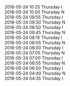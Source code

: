 2018-05-24 10:25 Thursday  I  
2018-05-24 10:00 Thursday  N  
2018-05-24 09:55 Thursday  I  
2018-05-24 09:30 Thursday  N  
2018-05-24 08:50 Thursday  I  
2018-05-24 08:45 Thursday  N  
2018-05-24 08:15 Thursday  I  
2018-05-24 08:05 Thursday  N  
2018-05-24 08:00 Thursday  I  
2018-05-24 07:05 Thursday  N  
2018-05-24 07:00 Thursday  I  
2018-05-24 06:55 Thursday  N  
2018-05-24 06:50 Thursday  I  
2018-05-24 04:40 Thursday  N  
2018-05-24 04:35 Thursday  I  
